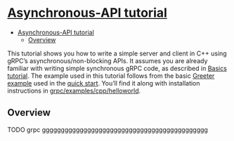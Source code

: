 # [Asynchronous-API tutorial](https://grpc.io/docs/languages/cpp/async/)

- [Asynchronous-API tutorial](#asynchronous-api-tutorial)
  - [Overview](#overview)

This tutorial shows you how to write a simple server and client in C++ using gRPC’s asynchronous/non-blocking APIs. It assumes you are already familiar with writing simple synchronous gRPC code, as described in [Basics tutorial](https://grpc.io/docs/languages/cpp/basics/). The example used in this tutorial follows from the basic [Greeter example](https://github.com/grpc/grpc/tree/v1.35.0/examples/cpp/helloworld) used in the [quick start](https://grpc.io/docs/languages/cpp/quickstart/). You’ll find it along with installation instructions in [grpc/examples/cpp/helloworld](https://github.com/grpc/grpc/tree/v1.35.0/examples/cpp/helloworld).

## Overview
















TODO grpc gggggggggggggggggggggggggggggggggggggggggggg